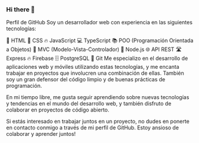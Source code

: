 ### Hi there 👋


Perfil de GitHub
Soy un desarrollador web con experiencia en las siguientes tecnologías:

📄 HTML
🎨 CSS
🔥 JavaScript
💻 TypeScript
📚 POO (Programación Orientada a Objetos)
🧱 MVC (Modelo-Vista-Controlador)
🚀 Node.js
🌐 API REST
🛣 Express
🔥 Firebase
🗄 PostgreSQL
📁 Git
Me especializo en el desarrollo de aplicaciones web y móviles utilizando estas tecnologías, y me encanta trabajar en proyectos que involucren una combinación de ellas. También soy un gran defensor del código limpio y de buenas prácticas de programación.

En mi tiempo libre, me gusta seguir aprendiendo sobre nuevas tecnologías y tendencias en el mundo del desarrollo web, y también disfruto de colaborar en proyectos de código abierto.

Si estás interesado en trabajar juntos en un proyecto, no dudes en ponerte en contacto conmigo a través de mi perfil de GitHub. Estoy ansioso de colaborar y aprender juntos!

